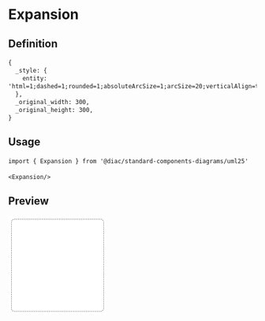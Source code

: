 # Expansion

## Definition

```
{
  _style: { 
    entity: 'html=1;dashed=1;rounded=1;absoluteArcSize=1;arcSize=20;verticalAlign=top;align=left;spacingTop=20;spacingLeft=20;whiteSpace=wrap;',
  },
  _original_width: 300,
  _original_height: 300,
}
```

## Usage

```
import { Expansion } from '@diac/standard-components-diagrams/uml25'

<Expansion/>
```

## Preview

<img src="./expansion.png" width="200"/>
